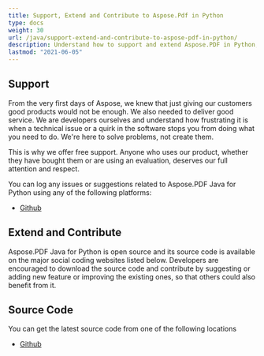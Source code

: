 ```yaml
---
title: Support, Extend and Contribute to Aspose.Pdf in Python
type: docs
weight: 30
url: /java/support-extend-and-contribute-to-aspose-pdf-in-python/
description: Understand how to support and extend Aspose.PDF in Python, and contribute to improving its functionality for better PDF solutions.
lastmod: "2021-06-05"
---
```

## Support

From the very first days of Aspose, we knew that just giving our customers good products would not be enough. We also needed to deliver good service. We are developers ourselves and understand how frustrating it is when a technical issue or a quirk in the software stops you from doing what you need to do. We're here to solve problems, not create them.

This is why we offer free support. Anyone who uses our product, whether they have bought them or are using an evaluation, deserves our full attention and respect.

You can log any issues or suggestions related to Aspose.PDF Java for Python using any of the following platforms:

- [Github](https://github.com/aspose-pdf/Aspose.PDF-for-Java/issues)

## Extend and Contribute

Aspose.PDF Java for Python is open source and its source code is available on the major social coding websites listed below. Developers are encouraged to download the source code and contribute by suggesting or adding new feature or improving the existing ones, so that others could also benefit from it.

## Source Code

You can get the latest source code from one of the following locations

- [Github](https://github.com/aspose-pdf/Aspose.PDF-for-Java/tree/master/Plugins/Aspose_Pdf_Java_for_Python)
